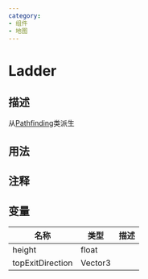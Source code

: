 ```yaml
---
category: 
- 组件
- 地图
---
```

# Ladder
## 描述
从[Pathfinding](./PathfindingLink.md)类派生
## 用法

## 注释

## 变量
| 名称 | 类型 | 描述 |
| ----------- | ----------- | ----------- |
| height  | float |  |  
| topExitDirection  | Vector3 |  |  
